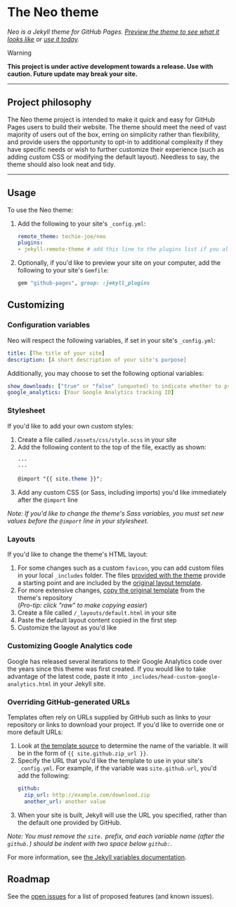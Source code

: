 # The Neo theme

*Neo is a Jekyll theme for GitHub Pages. [Preview the theme to see what it looks like](https://techie-joe.github.io/neo/) or [use it today](#usage).*

> [!WARNING]  
> **This project is under active development towards a release. Use with caution. Future update may break your site.**

<!--

[![.github/workflows/ci.yaml](https://github.com/techie-joe/neo/actions/workflows/ci.yaml/badge.svg)](https://github.com/techie-joe/neo/actions/workflows/ci.yaml) [![Gem Version](https://github.com/techie-joe/neo/jekyll-theme-neo.svg)](https://github.com/techie-joe/neo/jekyll-theme-neo)

-->

<!--

![Thumbnail of Neo theme](thumbnail.png)

**Neo** theme helps you build websites easily. It has everything pre-configured to get you started right away. You can write contents of your website in both Markdown and HTML. When you commit your code, GitHub Pages will build your website from the content of your repository.

<a href="https://techie-joe.github.io/neo/" title="See how you can use this template to build your website" class="_bt -l -blue" style="width:10rem;height:3rem;font-weight:600;font-size:1.2rem;padding:0;margin:1em 0;">See demo</a>

-->

---

## Project philosophy

The Neo theme project is intended to make it quick and easy for GitHub Pages users to build their website. The theme should meet the need of vast majority of users out of the box, erring on simplicity rather than flexibility, and provide users the opportunity to opt-in to additional complexity if they have specific needs or wish to further customize their experience (such as adding custom CSS or modifying the default layout). Needless to say, the theme should also look neat and tidy.

---

## Usage

To use the Neo theme:

1. Add the following to your site's `_config.yml`:

    ```yml
    remote_theme: techie-joe/neo
    plugins:
    - jekyll-remote-theme # add this line to the plugins list if you already have one
    ```

2. Optionally, if you'd like to preview your site on your computer, add the following to your site's `Gemfile`:

    ```ruby
    gem "github-pages", group: :jekyll_plugins
    ```

## Customizing

### Configuration variables

Neo will respect the following variables, if set in your site's `_config.yml`:

```yml
title: [The title of your site]
description: [A short description of your site's purpose]
```

Additionally, you may choose to set the following optional variables:

```yml
show_downloads: ["true" or "false" (unquoted) to indicate whether to provide a download URL]
google_analytics: [Your Google Analytics tracking ID]
```

### Stylesheet

If you'd like to add your own custom styles:

1. Create a file called `/assets/css/style.scss` in your site
2. Add the following content to the top of the file, exactly as shown:
    ```scss
    ---
    ---

    @import "{{ site.theme }}";
    ```
3. Add any custom CSS (or Sass, including imports) you'd like immediately after the `@import` line

*Note: If you'd like to change the theme's Sass variables, you must set new values before the `@import` line in your stylesheet.*

### Layouts

If you'd like to change the theme's HTML layout:

1. For some changes such as a custom `favicon`, you can add custom files in your local `_includes` folder. The files [provided with the theme](https://github.com/techie-joe/neo/tree/master/_includes) provide a starting point and are included by the [original layout template](https://github.com/techie-joe/neo/blob/master/_layouts/default.html).
2. For more extensive changes, [copy the original template](https://github.com/techie-joe/neo/blob/master/_layouts/default.html) from the theme's repository<br />(*Pro-tip: click "raw" to make copying easier*)
3. Create a file called `/_layouts/default.html` in your site
4. Paste the default layout content copied in the first step
5. Customize the layout as you'd like

### Customizing Google Analytics code

Google has released several iterations to their Google Analytics code over the years since this theme was first created. If you would like to take advantage of the latest code, paste it into `_includes/head-custom-google-analytics.html` in your Jekyll site.

### Overriding GitHub-generated URLs

Templates often rely on URLs supplied by GitHub such as links to your repository or links to download your project. If you'd like to override one or more default URLs:

1. Look at [the template source](https://github.com/techie-joe/neo/blob/master/_layouts/default.html) to determine the name of the variable. It will be in the form of `{{ site.github.zip_url }}`.
2. Specify the URL that you'd like the template to use in your site's `_config.yml`. For example, if the variable was `site.github.url`, you'd add the following:
    ```yml
    github:
      zip_url: http://example.com/download.zip
      another_url: another value
    ```
3. When your site is built, Jekyll will use the URL you specified, rather than the default one provided by GitHub.

*Note: You must remove the `site.` prefix, and each variable name (after the `github.`) should be indent with two space below `github:`.*

For more information, see [the Jekyll variables documentation](https://jekyllrb.com/docs/variables/).

## Roadmap

See the [open issues](https://github.com/techie-joe/neo/issues) for a list of proposed features (and known issues).

<!--

## Contributing

Interested in contributing to Neo theme project? We'd love your help. Neo is an open source project, built one contribution at a time by users like you. See [the CONTRIBUTING file](docs/CONTRIBUTING.md) for instructions on how to contribute.

### Previewing the theme locally

If you'd like to preview the theme locally (for example, in the process of proposing a change):

1. Clone down the theme's repository (`git clone https://github.com/techie-joe/neo`)
2. `cd` into the theme's directory
3. Run `script/bootstrap` to install the necessary dependencies
4. Run `bundle exec jekyll serve` to start the preview server
5. Visit [`localhost:4000`](http://localhost:4000) in your browser to preview the theme

### Running tests

The theme contains a minimal test suite, to ensure a site with the theme would build successfully. To run the tests, simply run `script/cibuild`. You'll need to run `script/bootstrap` once before the test script will work.

-->